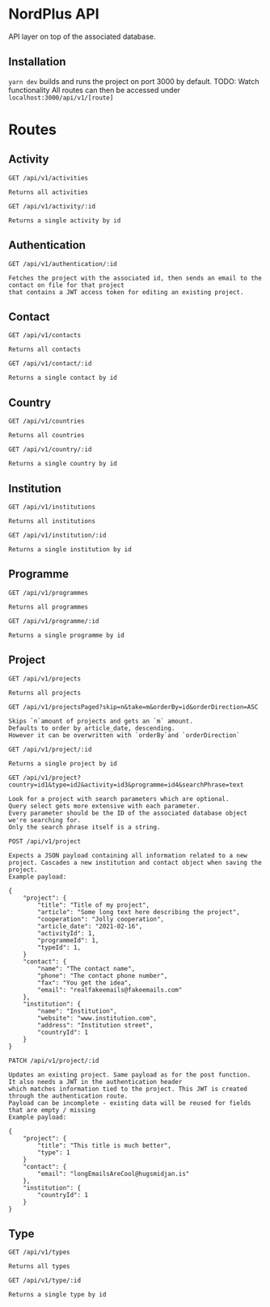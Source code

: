 # NordPlus API

API layer on top of the associated database.

## Installation

`yarn dev` builds and runs the project on port 3000 by default. TODO: Watch
functionality All routes can then be accessed under
`localhost:3000/api/v1/[route]`

# Routes

## Activity

`GET /api/v1/activities`

    Returns all activities

`GET /api/v1/activity/:id`

    Returns a single activity by id

## Authentication

`GET /api/v1/authentication/:id`

    Fetches the project with the associated id, then sends an email to the contact on file for that project
    that contains a JWT access token for editing an existing project.

## Contact

`GET /api/v1/contacts`

    Returns all contacts

`GET /api/v1/contact/:id`

    Returns a single contact by id

## Country

`GET /api/v1/countries`

    Returns all countries

`GET /api/v1/country/:id`

    Returns a single country by id

## Institution

`GET /api/v1/institutions`

    Returns all institutions

`GET /api/v1/institution/:id`

    Returns a single institution by id

## Programme

`GET /api/v1/programmes`

    Returns all programmes

`GET /api/v1/programme/:id`

    Returns a single programme by id

## Project

`GET /api/v1/projects`

    Returns all projects

`GET /api/v1/projectsPaged?skip=n&take=m&orderBy=id&orderDirection=ASC`

    Skips `n`amount of projects and gets an `m` amount.
    Defaults to order by article_date, descending.
    However it can be overwritten with `orderBy`and `orderDirection`

`GET /api/v1/project/:id`

    Returns a single project by id

`GET /api/v1/project?country=id1&type=id2&activity=id3&programme=id4&searchPhrase=text`

    Look for a project with search parameters which are optional.
    Query select gets more extensive with each parameter.
    Every parameter should be the ID of the associated database object we're searching for.
    Only the search phrase itself is a string.

`POST /api/v1/project`

    Expects a JSON payload containing all information related to a new project. Cascades a new institution and contact object when saving the project.
    Example payload:

    {
        "project": {
            "title": "Title of my project",
            "article": "Some long text here describing the project",
            "cooperation": "Jolly cooperation",
            "article_date": "2021-02-16",
            "activityId": 1,
            "programmeId": 1,
            "typeId": 1,
        }
        "contact": {
            "name": "The contact name",
            "phone": "The contact phone number",
            "fax": "You get the idea",
            "email": "realfakeemails@fakeemails.com"
        },
        "institution": {
            "name": "Institution",
            "website": "www.institution.com",
            "address": "Institution street",
            "countryId": 1
        }
    }

`PATCH /api/v1/project/:id`

    Updates an existing project. Same payload as for the post function.
    It also needs a JWT in the authentication header
    which matches information tied to the project. This JWT is created through the authentication route.
    Payload can be incomplete - existing data will be reused for fields that are empty / missing
    Example payload:

    {
        "project": {
            "title": "This title is much better",
            "type": 1
        }
        "contact": {
            "email": "longEmailsAreCool@hugsmidjan.is"
        },
        "institution": {
            "countryId": 1
        }
    }

## Type

`GET /api/v1/types`

    Returns all types

`GET /api/v1/type/:id`

    Returns a single type by id
